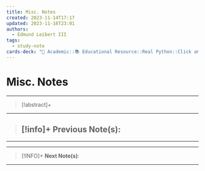 ```yaml
---
title: Misc. Notes
created: 2023-11-14T17:17
updated: 2023-11-16T23:01
authors:
  - Edmund Leibert III
tags:
  - study-note
cards-deck: "🔴 Academic::📚 Educational Resource::Real Python::Click and Python: Build Extensible and Composable CLI Apps"
---
```


# Misc. Notes

---

> [!abstract]+ 
> 

---

> [!info]+ 
> **Previous Note(s):**
> - 

---



---

> [!INFO]+ 
> **Next Note(s)**:
> 

---
